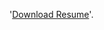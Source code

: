'[Download Resume](https://github.com/ScherreyDavid/PortfolioWebsite/raw/master/src/Assets/David_Scherrey_3_resume.pdf)'.

